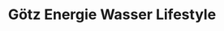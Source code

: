 ---
title: "Götz Energie Wasser Lifestyle"
url: /pfaffenhofen-a-d-ilm/goetz-energie-wasser-lifestyle/
shop: Baumarkt
---